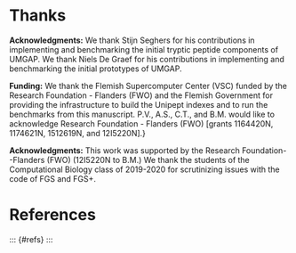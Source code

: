 # Thanks

<!-- TODO moet in het voorwoord komen -->

**Acknowledgments:** We thank Stijn Seghers for his contributions in
implementing and benchmarking the initial tryptic peptide components of
UMGAP. We thank Niels De Graef for his contributions in implementing and
benchmarking the initial prototypes of UMGAP.

**Funding:** We thank the Flemish Supercomputer Center (VSC) funded by the
Research Foundation - Flanders (FWO) and the Flemish Government for
providing the infrastructure to build the Unipept indexes and to run the
benchmarks from this manuscript. P.V., A.S., C.T., and B.M. would like
to acknowledge Research Foundation - Flanders (FWO) [grants 1164420N,
1174621N, 1512619N, and 12I5220N].}

**Acknowledgments:** This work was supported by the Research
Foundation--Flanders (FWO) (12I5220N to B.M.) We thank the students of
the Computational Biology class of 2019-2020 for scrutinizing issues
with the code of FGS and FGS+.

# References

::: {#refs}
:::
